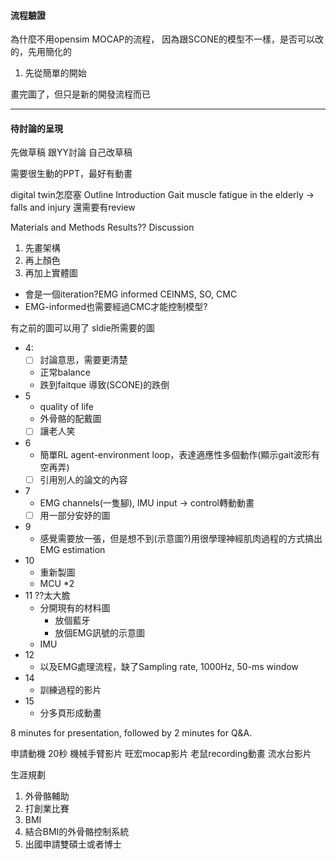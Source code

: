 #### 流程驗證
為什麼不用opensim MOCAP的流程，
因為跟SCONE的模型不一樣，是否可以改的，先用簡化的
1. 先從簡單的開始

畫完圖了，但只是新的開發流程而已

---
#### 待討論的呈現
先做草稿
跟YY討論
自己改草稿

需要很生動的PPT，最好有動畫

digital twin怎麼塞
Outline
Introduction
Gait
muscle fatigue in the elderly -> falls and injury
還需要有review

Materials and Methods
Results??
Discussion

1. 先畫架構
2. 再上顏色
3. 再加上實體圖

- 會是一個iteration?EMG informed CEINMS, SO, CMC
- EMG-informed也需要經過CMC才能控制模型?

有之前的圖可以用了
sldie所需要的圖
- 4:
	- [ ] 討論意思，需要更清楚
	- 正常balance
	- 跌到faitque 導致(SCONE)的跌倒
- 5
	- quality of life
	- 外骨骼的配戴圖
	- [ ] 讓老人笑
- 6
	- 簡單RL agent-environment loop，表達適應性多個動作(顯示gait波形有空再弄)
	- [ ] 引用別人的論文的內容
- 7
	- EMG channels(一隻腳), IMU input -> control轉動動畫
	- [ ] 用一部分安妤的圖
- 9
	- 感覺需要放一張，但是想不到(示意圖?)用很學理神經肌肉過程的方式搞出EMG estimation
- 10
	- 重新製圖
	- MCU \*2
- 11 ??太大膽
	- 分開現有的材料圖
		- 放個藍牙
		- 放個EMG訊號的示意圖
	- IMU
- 12
	- 以及EMG處理流程，缺了Sampling rate, 1000Hz, 50-ms window
- 14
	- 訓練過程的影片
- 15
	- 分多頁形成動畫


8 minutes for presentation, followed by 2 minutes for Q&A.

申請動機
20秒
機械手臂影片
旺宏mocap影片
老鼠recording動畫
流水台影片

生涯規劃
1. 外骨骼輔助
2. 打創業比賽
3. BMI
4. 結合BMI的外骨骼控制系統
5. 出國申請雙碩士或者博士